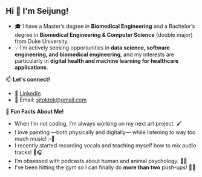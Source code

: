 ## Hi 👋 I'm Seijung!

- 🎓 I have a Master’s degree in **Biomedical Engineering** and a Bachelor’s degree in **Biomedical Engineering & Computer Science** (double major) from Duke University. 
- 💡 I’m actively seeking opportunities in **data science, software engineering, and biomedical engineering**, and my interests are particularly in **digital health and machine learning for healthcare applications**.

📫 **Let's connect!**
- 💼 [LinkedIn](https://www.linkedin.com/in/seijungkim/)
- 📧 Email: sjtoktok@gmail.com

🎨 **Fun Facts About Me!**  
- When I’m not coding, I’m always working on my next art project. 🖌️  
- I love painting —both physically and digitally— while listening to way too much music! 🎶🎨  
- I recently started recording vocals and teaching myself how to mix audio tracks! 🎤🎧  
- I’m obsessed with podcasts about human and animal psychology. 🧠🐾  
- I’ve been hitting the gym so I can finally do **more than two** push-ups! 💪😆

<!--
**seij001/seij001** is a ✨ _special_ ✨ repository because its `README.md` (this file) appears on your GitHub profile.

Here are some ideas to get you started:
📌 **Projects I Contributed To**
- 🚀 [Project Name](https://github.com/original-owner/repository-name) – Description of your contribution.
- 🔬 [Another Project](https://github.com/original-owner/repository-name) – Short explanation.



- 🔭 I’m currently working on ...
- 🌱 I’m currently learning ...
- 👯 I’m looking to collaborate on ...
- 🤔 I’m looking for help with ...
- 💬 Ask me about ...
- 📫 How to reach me: ...
- 😄 Pronouns: ...
- ⚡ Fun fact: ...
-->

